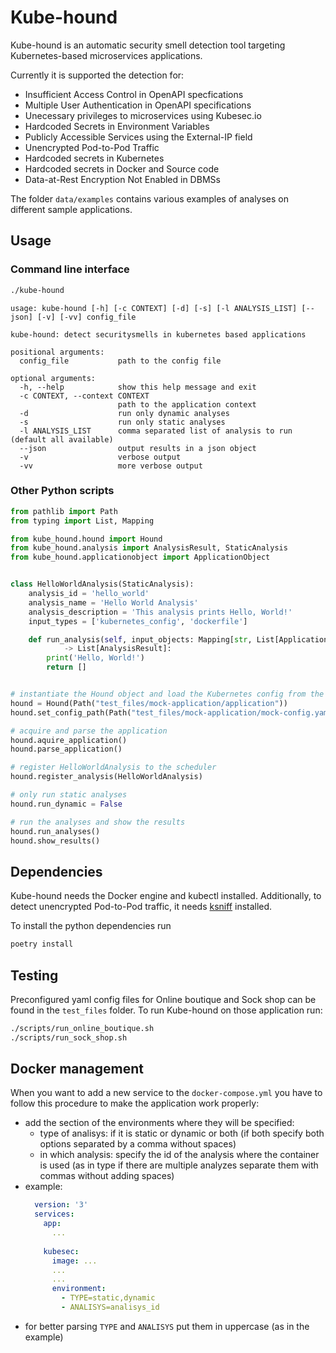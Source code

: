 # Kube-hound

Kube-hound is an automatic security smell detection tool targeting Kubernetes-based microservices applications.

Currently it is supported the detection for:

- Insufficient Access Control in OpenAPI specfications
- Multiple User Authentication in OpenAPI specifications
- Unecessary privileges to microservices using Kubesec.io
- Hardcoded Secrets in Environment Variables
- Publicly Accessible Services using the External-IP field
- Unencrypted Pod-to-Pod Traffic
- Hardcoded secrets in Kubernetes 
- Hardcoded secrets in Docker and Source code 
- Data-at-Rest Encryption Not Enabled in DBMSs

The folder `data/examples` contains various examples of analyses on different sample applications.

## Usage

### Command line interface

```sh
./kube-hound
```

```text
usage: kube-hound [-h] [-c CONTEXT] [-d] [-s] [-l ANALYSIS_LIST] [--json] [-v] [-vv] config_file

kube-hound: detect securitysmells in kubernetes based applications

positional arguments:
  config_file           path to the config file

optional arguments:
  -h, --help            show this help message and exit
  -c CONTEXT, --context CONTEXT
                        path to the application context
  -d                    run only dynamic analyses
  -s                    run only static analyses
  -l ANALYSIS_LIST      comma separated list of analysis to run (default all available)
  --json                output results in a json object
  -v                    verbose output
  -vv                   more verbose output
```

### Other Python scripts

```py
from pathlib import Path
from typing import List, Mapping

from kube_hound.hound import Hound
from kube_hound.analysis import AnalysisResult, StaticAnalysis
from kube_hound.applicationobject import ApplicationObject


class HelloWorldAnalysis(StaticAnalysis):
    analysis_id = 'hello_world'
    analysis_name = 'Hello World Analysis'
    analysis_description = 'This analysis prints Hello, World!'
    input_types = ['kubernetes_config', 'dockerfile']

    def run_analysis(self, input_objects: Mapping[str, List[ApplicationObject]])\
            -> List[AnalysisResult]:
        print('Hello, World!')
        return []


# instantiate the Hound object and load the Kubernetes config from the environment
hound = Hound(Path("test_files/mock-application/application"))
hound.set_config_path(Path("test_files/mock-application/mock-config.yaml"))

# acquire and parse the application
hound.aquire_application()
hound.parse_application()

# register HelloWorldAnalysis to the scheduler
hound.register_analysis(HelloWorldAnalysis)

# only run static analyses
hound.run_dynamic = False

# run the analyses and show the results
hound.run_analyses()
hound.show_results()
```

## Dependencies

Kube-hound needs the Docker engine and kubectl installed.
Additionally, to detect unencrypted Pod-to-Pod traffic, it needs [ksniff](https://github.com/eldadru/ksniff) installed.

To install the python dependencies run

```sh
poetry install
```

## Testing

Preconfigured yaml config files for Online boutique and Sock shop can be found in the `test_files` folder.
To run Kube-hound on those application run:

```sh
./scripts/run_online_boutique.sh
./scripts/run_sock_shop.sh
```

## Docker management
When you want to add a new service to the `docker-compose.yml` you have to follow this procedure to make the application work properly:
  - add the section of the environments where they will be specified:
    - type of analisys: if it is static or dynamic or both (if both specify both options separated by a comma without spaces)
    - in which analysis: specify the id of the analysis where the container is used (as in type if there are multiple analyzes separate them with commas without  adding spaces) 
  - example:
    ```yaml
      version: '3'
      services:
        app:
          ...
  
        kubesec:
          image: ...
          ...
          ...
          environment:
            - TYPE=static,dynamic
            - ANALISYS=analisys_id
    ```
  - for better parsing `TYPE` and `ANALISYS` put them in uppercase (as in the example)